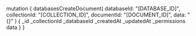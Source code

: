 mutation {
    databasesCreateDocument(
        databaseId: "[DATABASE_ID]",
        collectionId: "[COLLECTION_ID]",
        documentId: "[DOCUMENT_ID]",
        data: "{}"
    ) {
        _id
        _collectionId
        _databaseId
        _createdAt
        _updatedAt
        _permissions
        data
    }
}
